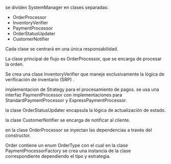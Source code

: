 se dividen SystemManager en clases separadas: 
*  OrderProcessor
* InventoryVerifier 
* PaymentProcessor 
* OrderStatusUpdater
* CustomerNotifier

Cada clase se centrará en una única responsabilidad.

La clase principal de flujo es OrderProcessor, que se encarga de procesar la orden.

Se crea una clase InventoryVerifier que maneje exclusivamente la lógica de verificación de inventario (SRP)
.

implementacion de Strategy para el procesamiento de pagos. 
se usa una interfaz PaymentProcessor con implementaciones para StandardPaymentProcessor y ExpressPaymentProcessor.

la clase OrderStatusUpdater encapsula la lógica de actualización de estado.

la clase CustomerNotifier se encarga de notificar al cliente.

en la clase OrderProcessor se inyectan las dependencias a través del constructor. 

Order contiene un enum OrderType con el cual en la clase PaymentProcessorFactory se crea una instancia de la clase correspondiente dependiendo el tipo y estrategia.